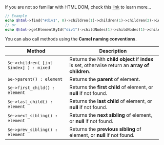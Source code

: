 If you are not so familiar with HTML DOM, check this [link](http://php.net/manual/en/book.dom.php) to learn more...

```php
// Example
echo $html->find("#div1", 0)->children(1)->children(1)->children(2)->id;
// or
echo $html->getElementById("div1")->childNodes(1)->childNodes(1)->childNodes(2)->getAttribute('id');
```

You can also call methods using the **Camel naming conventions**.

| Method                                 | Description                                                                                      |
|----------------------------------------|--------------------------------------------------------------------------------------------------|
| `$e->children( [int $index] ) : mixed` | Returns the Nth **child object** if **index** is set, otherwise return an **array of children**. |
| `$e->parent() : element`               | Returns the **parent** of element.                                                               |
| `$e->first_child() : element`          | Returns the **first child** of element, or **null** if not found.                                |
| `$e->last_child() : element`           | Returns the **last child** of element, or **null** if not found.                                 |
| `$e->next_sibling() : element`         | Returns the **next sibling** of element, or **null** if not found.                               |
| `$e->prev_sibling() : element`         | Returns the **previous sibling** of element, or **null** if not found.                           |